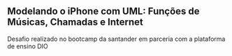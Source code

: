 ## Modelando o iPhone com UML: Funções de Músicas, Chamadas e Internet

Desafio realizado no bootcamp da santander em parceria com a plataforma de ensino DIO 
